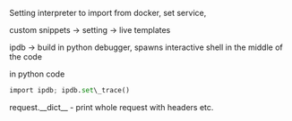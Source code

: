 


  
Setting interpreter to import from docker, set service,   
  
  
custom snippets -> setting -> live templates   
  
ipdb -> build in python debugger, spawns interactive shell in the middle of the code  
  
in python code   
  

```python
import ipdb; ipdb.set\_trace()
```
  
  
request.\_\_dict\_\_ - print whole request with headers etc.